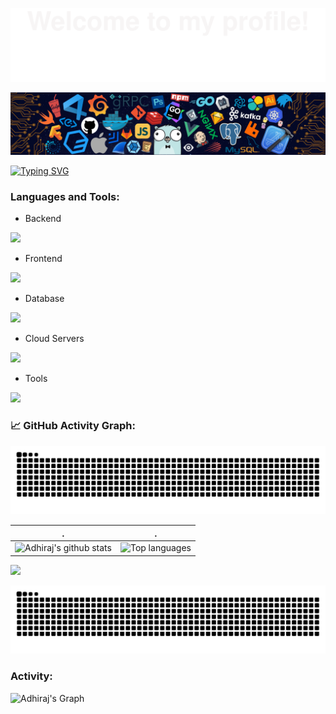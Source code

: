 ![Bottom Up](assets/Bottom_up.svg)

![Header](./src/header_.png)

<!-- Typing SVG -->
[![Typing SVG](https://readme-typing-svg.herokuapp.com?color=%2336BCF7&center=true&vCenter=true&width=600&lines=Hi+there+👋,+I+am+Adhiraj+Singh;+Welcome+to+My+Profile!;Over+2+years+of+programming+experience;Always+learning+new+things+;Machine+learning+enthusiast+;Full+Stack+Developer)](https://git.io/typing-svg)

<h3 align="left">Languages and Tools:</h3>

- Backend
<p align="left">
  <a href="https://skillicons.dev">
    <img src="https://skillicons.dev/icons?i=php,laravel,java,nodejs,py,spring,flask,fastapi,express,nestjs" />
  </a>
</p>

- Frontend
<p align="left">
  <a href="https://skillicons.dev">
    <img src="https://skillicons.dev/icons?i=ts,js,react,nextjs,redux,tailwind,materialui" />
  </a>
</p>

- Database
<p align="left">
  <a href="https://skillicons.dev">
    <img src="https://skillicons.dev/icons?i=mongodb,mysql,postgresql" />
  </a>
</p>

- Cloud Servers
<p align="left">
  <a href="https://skillicons.dev">
    <img src="https://skillicons.dev/icons?i=azure,aws,gcp,firebase,cloudflare" />
  </a>
</p>

- Tools
<p align="left">
  <a href="https://skillicons.dev">
    <img src="https://skillicons.dev/icons?i=git,github,docker,figma,xd,idea,vscode,postman,linux" />
  </a>
</p>

### 📈 GitHub Activity Graph:

<!-- Green snake -->
![GitHub activity graph](https://raw.githubusercontent.com/BEPb/BEPb/output/github-contribution-grid-snake.svg)

<!-- Stats + Languages -->
| .                                                                                                                                       | .                                                                                                                         |
|-----------------------------------------------------------------------------------------------------------------------------------------|---------------------------------------------------------------------------------------------------------------------------|
| ![Adhiraj's github stats](https://github-readme-stats.vercel.app/api?username=akathedeveloper&show_icons=true&theme=radical&include_all_commits=true) | ![Top languages](https://github-readme-stats.vercel.app/api/top-langs/?username=akathedeveloper&theme=radical&layout=compact) |

<img src="https://github-readme-streak-stats.herokuapp.com/?user=akathedeveloper"></img>

<!-- Dark snake -->
![GitHub activity graph (dark)](https://raw.githubusercontent.com/BEPb/BEPb/output/github-contribution-grid-snake-dark.svg)



<h3 align="left">Activity:</h3>

![Adhiraj's Graph](https://github-readme-activity-graph.vercel.app/graph?username=akathedeveloper&custom_title=Supun's%20GitHub%20Activity%20Graph&bg_color=0D1117&color=7F3FBF&line=7F3FBF&point=7F3FBF&area_color=FFFFFF&title_color=FFFFFF&area=true)
